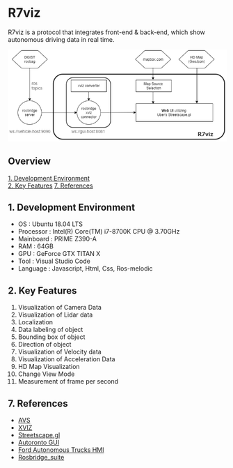 # R7viz
R7viz is a protocol that integrates front-end & back-end, which show autonomous driving data in real time.
  
![alt 2번이미지](/photo/diagram_r7viz.png)


## Overview 
[1. Development Environment](#1)  
[2. Key Features](#2)
[7. References](#7)

## 1. Development Environment <a id="1"></a>
- OS : Ubuntu 18.04 LTS
- Processor : Intel(R) Core(TM) i7-8700K CPU @ 3.70GHz
- Mainboard : PRIME Z390-A
- RAM : 64GB
- GPU : GeForce GTX TITAN X
- Tool : Visual Studio Code
- Language : Javascript, Html, Css, Ros-melodic
  
## 2. Key Features <a id="2"></a>
1) Visualization of Camera Data
2) Visualization of Lidar data
3) Localization
4) Data labeling of object
5) Bounding box of object
6) Direction of object
7) Visualization of Velocity data
8) Visualization of Acceleration Data
9) HD Map Visualization
10) Change View Mode
11) Measurement of frame per second


## 7. References <a id="7"></a>
- [AVS](https://avs.auto)
- [XVIZ](https://github.com/uber/xviz)
- [Streetscape.gl](https://github.com/uber/streetscape.gl)
- [Autoronto GUI](https://github.com/leonzz/argus-autoronto)
- [Ford Autonomous Trucks HMI](https://github.com/aliekingurgen/ford-autonomous-vehicles-hmi)
- [Rosbridge_suite](https://github.com/RobotWebTools/rosbridge_suite)
